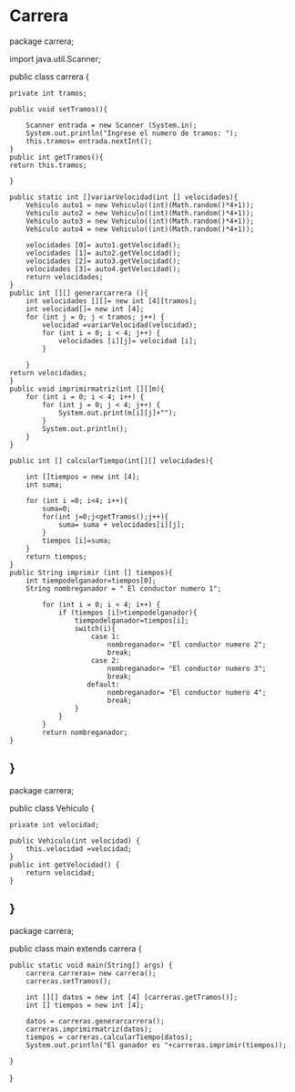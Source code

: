 # Carrera
package carrera;

import java.util.Scanner;

public class carrera {
    
    private int tramos;
    
    public void setTramos(){
        
        Scanner entrada = new Scanner (System.in);
        System.out.println("Ingrese el numero de tramos: ");
        this.tramos= entrada.nextInt();
    }
    public int getTramos(){
    return this.tramos;
    
    }
    
    public static int []variarVelocidad(int [] velocidades){
        Vehiculo auto1 = new Vehiculo((int)(Math.random()*4+1));
        Vehiculo auto2 = new Vehiculo((int)(Math.random()*4+1));
        Vehiculo auto3 = new Vehiculo((int)(Math.random()*4+1));
        Vehiculo auto4 = new Vehiculo((int)(Math.random()*4+1));
        
        velocidades [0]= auto1.getVelocidad();
        velocidades [1]= auto2.getVelocidad();
        velocidades [2]= auto3.getVelocidad();
        velocidades [3]= auto4.getVelocidad();
        return velocidades;
    }
    public int [][] generarcarrera (){
        int velocidades [][]= new int [4][tramos];
        int velocidad[]= new int [4];
        for (int j = 0; j < tramos; j++) {
            velocidad =variarVelocidad(velocidad);
            for (int i = 0; i < 4; j++) {
                velocidades [i][j]= velocidad [i];
            }
            
        }
    return velocidades;
    }
    public void imprimirmatriz(int [][]m){
        for (int i = 0; i < 4; i++) {
            for (int j = 0; j < 4; j++) {
                System.out.print(m[i][j]+"");
            }
            System.out.println();
        }
    }
   
    public int [] calcularTiempo(int[][] velocidades){
        
        int []tiempos = new int [4];
        int suma;
        
        for (int i =0; i<4; i++){
            suma=0;
            for(int j=0;j<getTramos();j++){
                suma= suma + velocidades[i][j];
            }
            tiempos [i]=suma;
        }
        return tiempos;
    }  
    public String imprimir (int [] tiempos){
        int tiempodelganador=tiempos[0];
        String nombreganador = " El conductor numero 1";
        
            for (int i = 0; i < 4; i++) {
                if (tiempos [i]>tiempodelganador){
                    tiempodelganador=tiempos[i];
                    switch(i){
                        case 1:
                            nombreganador= "El conductor numero 2";
                            break;
                        case 2:
                            nombreganador= "El conductor numero 3";
                            break;
                       default:
                            nombreganador= "El conductor numero 4";
                            break;
                    }
                }
            }   
            return nombreganador;
    }
}
---------------------------------------------------------------------------------------------------------------------
package carrera;

public class Vehiculo {
    
    private int velocidad;

    public Vehiculo(int velocidad) {
        this.velocidad =velocidad;
    }
    public int getVelocidad() {
        return velocidad;
    }

}
---------------------------------------------------------------------------------------------------------------

package carrera;

public class main extends carrera {
    
    
    public static void main(String[] args) {
        carrera carreras= new carrera();
        carreras.setTramos();
        
        int [][] datos = new int [4] [carreras.getTramos()];
        int [] tiempos = new int [4];
        
        datos = carreras.generarcarrera();
        carreras.imprimirmatriz(datos);
        tiempos = carreras.calcularTiempo(datos);
        System.out.println("El ganador es "+carreras.imprimir(tiempos));
        
    }
    
}
